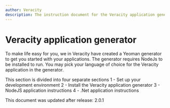 ```yaml
---
author: Veracity
description: The instruction document for the Veracity application generator
---
```


# Veracity application generator 
To make life easy for you, we in Veracity have created a Yeoman generator to get you started with your applications. The generator requires NodeJs to be installed to run. You may pick your language of choice for the Veracity application in the generator.

This section is divided into four separate sections
1 - Set up your development environment
2 - Install the Veracity application generator
3 - NodeJS application instructions
4 - .Net application instructions

This document was updated after release: 2.0.1


